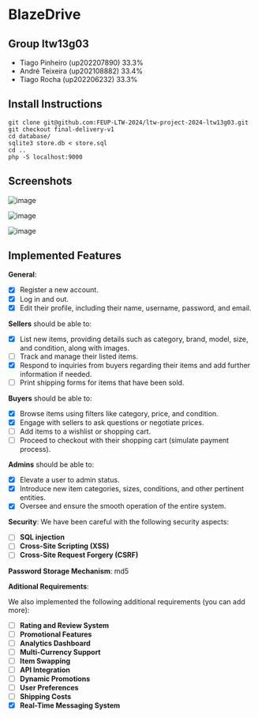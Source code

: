# BlazeDrive

## Group ltw13g03

- Tiago Pinheiro (up202207890) 33.3%
- André Teixeira (up202108882) 33.4%
- Tiago Rocha (up202206232) 33.3%

## Install Instructions

    git clone git@github.com:FEUP-LTW-2024/ltw-project-2024-ltw13g03.git
    git checkout final-delivery-v1
    cd database/
    sqlite3 store.db < store.sql
    cd ..
    php -S localhost:9000

## Screenshots

![image](https://github.com/FEUP-LTW-2024/ltw-project-2024-ltw13g03/assets/132365868/843b9dbb-dc3f-4b7b-bc47-e80d4d6751ab)

![image](https://github.com/FEUP-LTW-2024/ltw-project-2024-ltw13g03/assets/132365868/99683376-6491-4585-96ed-27fde2da39bf)

![image](https://github.com/FEUP-LTW-2024/ltw-project-2024-ltw13g03/assets/132365868/ff5af59e-2e73-4feb-9413-ce100278265f)


## Implemented Features

**General**:

- [x] Register a new account.
- [x] Log in and out.
- [x] Edit their profile, including their name, username, password, and email.

**Sellers**  should be able to:

- [x] List new items, providing details such as category, brand, model, size, and condition, along with images.
- [ ] Track and manage their listed items.
- [x] Respond to inquiries from buyers regarding their items and add further information if needed.
- [ ] Print shipping forms for items that have been sold.

**Buyers**  should be able to:

- [x] Browse items using filters like category, price, and condition.
- [x] Engage with sellers to ask questions or negotiate prices.
- [ ] Add items to a wishlist or shopping cart.
- [ ] Proceed to checkout with their shopping cart (simulate payment process).

**Admins**  should be able to:

- [x] Elevate a user to admin status.
- [x] Introduce new item categories, sizes, conditions, and other pertinent entities.
- [x] Oversee and ensure the smooth operation of the entire system.

**Security**:
We have been careful with the following security aspects:

- [ ] **SQL injection**
- [ ] **Cross-Site Scripting (XSS)**
- [ ] **Cross-Site Request Forgery (CSRF)**

**Password Storage Mechanism**: md5

**Aditional Requirements**:

We also implemented the following additional requirements (you can add more):

- [ ] **Rating and Review System**
- [ ] **Promotional Features**
- [ ] **Analytics Dashboard**
- [ ] **Multi-Currency Support**
- [ ] **Item Swapping**
- [ ] **API Integration**
- [ ] **Dynamic Promotions**
- [ ] **User Preferences**
- [ ] **Shipping Costs**
- [x] **Real-Time Messaging System**
